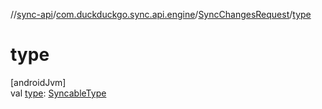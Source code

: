//[sync-api](../../../index.md)/[com.duckduckgo.sync.api.engine](../index.md)/[SyncChangesRequest](index.md)/[type](type.md)

# type

[androidJvm]\
val [type](type.md): [SyncableType](../-syncable-type/index.md)

